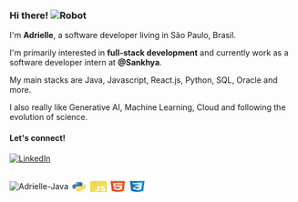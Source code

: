 
### Hi there! <img src="https://raw.githubusercontent.com/Tarikul-Islam-Anik/Telegram-Animated-Emojis/main/Smileys/Robot.webp" alt="Robot" width="25" height="25" />

I'm **Adrielle**, a software developer living in São Paulo, Brasil.

I'm primarily interested in **full-stack development** and currently work as a
software developer intern at **@Sankhya**.

My main stacks are Java, Javascript, React.js, Python, SQL, Oracle and more.

I also really like Generative AI, Machine Learning, Cloud and following the evolution of science.

#### Let's connect!
[<img alt="LinkedIn" src="https://img.shields.io/badge/LinkedIn-%230E76A8.svg?&style=for-the-badge&logo=LinkedIn&logoColor=white" />](https://www.linkedin.com/in/adrielle-marques-773268142/)

  <div style="display: inline_block" align=""><br>
  <img align="center" alt="Adrielle-Java" height="20" width="30" src="https://www.svgrepo.com/show/184143/java.svg">
  <img align="center" alt="Adrielle-Python" height="20" width="30" src="https://raw.githubusercontent.com/devicons/devicon/master/icons/python/python-original.svg">
  <img align="center" alt="Adrielle-Js" height="20" width="30" src="https://raw.githubusercontent.com/devicons/devicon/master/icons/javascript/javascript-plain.svg">
  <img align="center" alt="Adrielle-HTML" height="20" width="30" src="https://raw.githubusercontent.com/devicons/devicon/master/icons/html5/html5-original.svg">
  <img align="center" alt="Adrielle-CSS" height="20" width="30" src="https://raw.githubusercontent.com/devicons/devicon/master/icons/css3/css3-original.svg">

</div>
 
  ##

